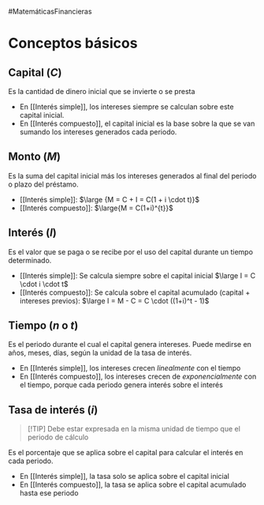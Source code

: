 #MatemáticasFinancieras
# Conceptos básicos

## Capital ($C$)

Es la cantidad de dinero inicial que se invierte o se presta
- En [[Interés simple]], los intereses siempre se calculan sobre este capital inicial.
- En [[Interés compuesto]], el capital inicial es la base sobre la que se van sumando los intereses generados cada periodo.

## Monto ($M$)

Es la suma del capital inicial más los intereses generados al final del periodo o plazo del préstamo.
- [[Interés simple]]: $\large {M = C + I = C(1 + i \cdot t)}$
- [[Interés compuesto]]: $\large{M = C(1+i)^{t}}$

## Interés ($I$)

Es el valor que se paga o se recibe por el uso del capital durante un tiempo determinado.
- [[Interés simple]]: Se calcula siempre sobre el capital inicial $\large I = C \cdot i \cdot t$
- [[Interés compuesto]]: Se calcula sobre el capital acumulado (capital + intereses previos): $\large I = M - C = C \cdot ((1+i)^t - 1)$

## Tiempo ($n$ o $t$)

Es el periodo durante el cual el capital genera intereses.
Puede medirse en años, meses, días, según la unidad de la tasa de interés.
- En [[Interés simple]], los intereses crecen *linealmente* con el tiempo
- En [[Interés compuesto]], los intereses crecen de *exponencialmente* con el tiempo, porque cada periodo genera interés sobre el interés

## Tasa de interés ($i$)

> [!TIP] Debe estar expresada en la misma unidad de tiempo que el periodo de cálculo

Es el porcentaje que se aplica sobre el capital para calcular el interés en cada periodo. 
- En [[Interés simple]], la tasa solo se aplica sobre el capital inicial
- En [[Interés compuesto]], la tasa se aplica sobre el capital acumulado hasta ese periodo


